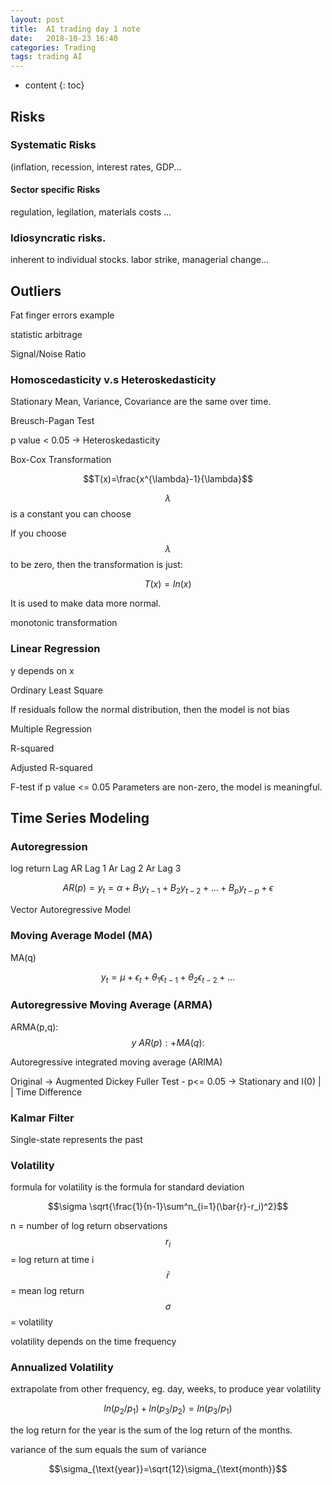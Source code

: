 ```yaml
---
layout: post
title:  AI trading day 1 note
date:   2018-10-23 16:40
categories: Trading
tags: trading AI
---
```

* content
{: toc}


## Risks

### Systematic Risks
(inflation, recession, interest rates, GDP...

#### Sector specific Risks
regulation, legilation, materials costs ...






### Idiosyncratic risks.
inherent to individual stocks.
labor strike, managerial change...

## Outliers
Fat finger errors
example


statistic arbitrage

Signal/Noise Ratio

### Homoscedasticity v.s Heteroskedasticity

Stationary
Mean, Variance, Covariance are the same over time.

Breusch-Pagan Test

p value < 0.05 -> Heteroskedasticity




Box-Cox Transformation

$$T(x)=\frac{x^{\lambda}-1}{\lambda}$$

$$\lambda$$ is a constant you can choose

If you choose $$\lambda$$ to be zero, then the transformation is just:

$$T(x) = ln(x)$$

It is used to make data more normal.

monotonic transformation



### Linear Regression
y depends on x

Ordinary Least Square

If residuals follow the normal distribution, then the model is not bias

Multiple Regression

R-squared

Adjusted R-squared

F-test
if p value <= 0.05
Parameters are non-zero, the model is meaningful.


## Time Series Modeling
### Autoregression
log return
Lag
AR Lag 1
Ar Lag 2
Ar Lag 3

$$AR(p)=y_t = \alpha+B_1y_{t-1}+B_2y_{t-2}+...+B_py_{t-p}+\epsilon$$

Vector Autoregressive Model

### Moving Average Model (MA)

MA(q)

$$y_t = \mu + \epsilon_t+\theta_1\epsilon_{t-1}+\theta_2\epsilon_{t-2}+...$$


### Autoregressive Moving Average (ARMA)
ARMA(p,q):$$y~AR(p):+MA(q):$$


Autoregressive integrated moving average (ARIMA)

Original -> Augmented Dickey Fuller Test - p<= 0.05 -> Stationary and I(0)
              |                 |
                Time Difference



### Kalmar Filter

Single-state represents the past



### Volatility

formula for volatility is the formula for standard deviation

$$\sigma \sqrt{\frac{1}{n-1}\sum^n_{i=1}(\bar{r}-r_i)^2}$$

n = number of log return observations
$$r_i$$ = log return at time i
$$\bar{r}$$= mean log return
$$\sigma$$ = volatility

volatility depends on the time frequency

### Annualized Volatility
extrapolate from other frequency, eg. day, weeks, to produce year volatility

$$ln(p_2/p_1)+ln(p_3/p_2)=ln(p_3/p_1)$$

the log return for the year is the sum of the log return of the months.

variance of the sum equals the sum of variance

$$\sigma_{\text{year}}=\sqrt{12}\sigma_{\text{month}}$$

